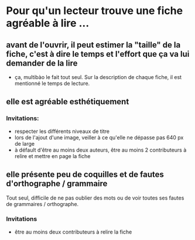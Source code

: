 # Pour qu'un lecteur trouve une fiche agréable à lire ...

## avant de l'ouvrir, il peut estimer la "taille" de la fiche, c'est à dire le temps et l'effort que ça va lui demander de la lire

* ça, multibào le fait tout seul. Sur la description de chaque fiche, il est mentionné le temps de lecture.

## elle est agréable esthétiquement

### Invitations:

* respecter les différents niveaux de titre
* lors de l'ajout d'une image, veiller à ce qu'elle ne dépasse pas 640 px de large
* à défault d'être au moins deux auteurs, être au moins 2 contributeurs à relire et mettre en page la fiche

## elle présente peu de coquilles et de fautes d'orthographe / grammaire

Tout seul, difficile de ne pas oublier des mots ou de voir toutes ses fautes de grammaires / orthographe.

### Invitations

* être au moins deux contributeurs à relire la fiche
